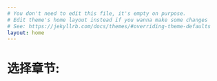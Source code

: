 ```yaml
---
# You don't need to edit this file, it's empty on purpose.
# Edit theme's home layout instead if you wanna make some changes
# See: https://jekyllrb.com/docs/themes/#overriding-theme-defaults
layout: home
---
```

<!-- ## 2017年度新成员招募

    河北工业大学梦云智软件开发团队成立于2014年12月。依托于计算机科学与软件学院，团队现拥有自身独立的实验室，经过近3年的不懈努力，团队学习氛围越来越浓厚，团队精神越来越多地被我们诠释。我们骄傲的培育出的前两批成员已经步入社会或新的学习环境。他们的成功让我们再次坚信：以培养有兴趣的学生为目的，结合实际的项目，不断的探索适用的设计模式，培养成员的团队精神，和国际前沿技术接轨，诠释工匠精神，这条路我们走的是对的。

    如果你对计算机科学有着深厚的兴趣，并致力于在计算机科学深入发展，如果你还在为找不到方向而苦恼，如果你还在孤军奋战，如果你正在寻找身边那群志同道合的人，如果你也是那个靠谱的一份子。那么，现在就加入我们吧，团队欢迎你的到来！

    在这里，你将拥有一个新的大家庭，就像你愿意将我们做为家人一样，我们也非常愿意并尝试着视你为至亲。我们一起学习，一起讨论人生，一起靠谱，一起运动，在这里，“我们”，将不再单单的是两个汉字。
    我们向往财富，但从不追逐利益；我们追求平等，所以排斥特例。

    在这里，你将有机会与它们打交道，并且有可能成为最熟悉的朋友：

    `HTML \ CSS \ JAVASCRIPT \ MYSQL \ BOOTSTRAP \ ANGULARJS \ WEUI \ JQUERY \ PHP \ THINKPHP \ JAVA \ SPRING MVC \ YOMAN \ GRUNT ......`

    在这里，你还会天天和它们打交道，并且它们注定会成为你形影不离的好朋友。

    `GIT \ GITHUB \ SUBLIME \ XAMPP \ GHROME \ FIREFOX \ FIREBUG  \ IDEA \ PHPSTORM \ WEBSTORM \ ASTAH \ NAVICAT ......`

### 基本要求

1.对计算机工程有着浓厚兴趣，并且致力于在计算机领域长期深入发展。

2.强的执行力。

3.有着坚韧的性格，不怕吃苦的精神。

### 招募流程安排

报名时间：2017.5.17 - 2017.5.18

综合测试：2017.5.21(周日) 9:00 中心机房3楼A区

面试：   2017.5.21(周日) 13:30 中心机房3楼团队实验室


申请地址：

![{{site.imageurl}}/3.png]({{site.imageurl}}/3.png) -->

# 选择章节: